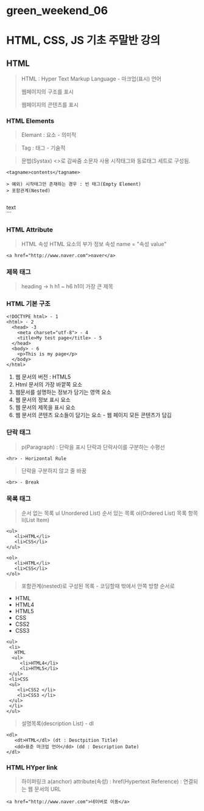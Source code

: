 # green_weekend_06
# HTML, CSS, JS 기초 주말반 강의

## HTML

> HTML : Hyper Text Markup Language - 마크업(표시) 언어
>
> 웹페이지의 구조를 표시
> 
> 웹페이지의 콘텐츠를 표시



### HTML Elements
> Elemant : 요소 - 의미적

> Tag : 태그 - 기술적

> 문법(Systax)
> <>로 감싸줌
> 소문자 사용
> 시작태그와 동료태그 세트로 구성됨.

```
<tagname>contents</tagname>

> 예외) 시작태그만 존재하는 경우 : 빈 태그(Empty Element)
> 포함관계(Nested) 


```
<body>
   <div>
      text
  </div>
 </body>
 ```
 
 ### HTML Attribute
 > HTML 속성
 > HTML 요소의 부가 정보
 > 속성 name = "속성 value"
 
 ```
 <a href="http://www.naver.com">naver</a>
 ```
 
### 제목 태그

> heading -> h
> h1 ~ h6
> h1이 가장 큰 제목

### HTML 기본 구조
```
<!DOCTYPE html> - 1
<html> - 2
  <head> -3
    <meta charset="utf-8"> - 4
    <title>My test page</title> - 5
  </head>
  <body> - 6
    <p>This is my page</p>
  </body>
</html>
```

1. 웹 문서의 버전 : HTML5
2. Html 문서의 가장 바깥쪽 요소
3. 웹문서를 설명하는 정보가 담기는 영역 요소
4. 웹 문서의 정보 표시 요소
5. 웹 문서의 제목을 표시 요소
6. 웹 문서의 콘텐츠 요소들이 담기는 요소 - 웹 페이지 모든 콘텐츠가 담김


### 단락 태그

> p(Paragraph) : 단락을 표시
> 단락과 단락사이를 구분하는 수평선
```
<hr> - Horizontal Rule
```
> 단락을 구분하지 않고 줄 바꿈
```
<br> - Break
```


### 목록 태그

> 순서 없는 목록 ul Unordered List)
> 순서 있는 목록 ol(Ordered List)
> 목록 항목 li(List Item)

```
<ul>
   <li>HTML</li>
   <li>CSS</li>
</ul>

<ol>
   <li>HTML</li>
   <li>CSS</li>
</ol>
```   

> 포함관계(nested)로 구성된 목록 - 코딩할때 밖에서 안쪽 방향 순서로
 - HTML 
  - HTML4
  - HTML5
 - CSS
  - CSS2
  - CSS3
  ```
  <ul>
   <li>
     HTML
    <ul>
       <li>HTML4</li>
       <li>HTML5</li>
   </ul>
   <li>CSS
   <ul>
      <li>CSS2 </li>
      <li>CSS3 </li>
   </ul>
   </li>
  </ul>
  
  ```

> 설명목록(description List) - dl
```
<dl>
   <dt>HTML</dl> (dt : Desctpition Title)
   <dd>표준 마크업 언어</dd> (dd : Description Date)
</dl>
```



### HTML HYper link
> 하이퍼링크 a(anchor) 
> attribute(속성) : href(Hypertext Reference) : 연결되는 웹 문서의 URL
```
<a href="http://www.naver.com">네이버로 이동</a>
```
